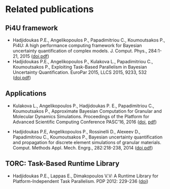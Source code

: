 # Related publications
## Pi4U framework
* Hadjidoukas P.E., Angelikopoulos P., Papadimitriou C., Koumoutsakos P., Pi4U: A high performance computing framework for Bayesian uncertainty quantification of complex models. J. Comput. Phys., 284:1-21, 2015
([doi](http://www.sciencedirect.com/science/article/pii/S0021999114008134),[pdf](http://www.cse-lab.ethz.ch/images/stories/Publications/2015/Pi4U.JCP2015.pdf))
* Hadjidoukas P.E., Angelikopoulos P., Kulakova L., Papadimitriou C., Koumoutsakos P., Exploiting Task-Based Parallelism in Bayesian Uncertainty Quantification. EuroPar 2015, LLCS 2015, 9233, 532
([doi](http://link.springer.com/chapter/10.1007%2F978-3-662-48096-0_41),[pdf](http://www.cse-lab.ethz.ch/images/stories/Publications/2015/Pi4U.Europar2015.pdf))

## Applications
* Kulakova L., Angelikopoulos P., Hadjidoukas P. E., Papadimitriou C., Koumoutsakos P., Approximate Bayesian Computation for Granular and Molecular Dynamics Simulations. Proceedings of the Platform for Advanced Scientific Computing Conference PASC'16, 2016
([doi](http://doi.acm.org/10.1145/2929908.2929918), [pdf](http://www.cse-lab.ethz.ch/images/stories/Publications/2016/a4-kulakova.pdf))

* Hadjidoukas P.E, Angelikopoulos P., Rossinelli D., Alexeev D., Papadimitriou C., Koumoutsakos P., Bayesian uncertainty quantification and propagation for discrete element simulations of granular materials. Comput. Methods Appl. Mech. Engrg., 282:218-238, 2014
([doi](http://dx.doi.org/10.1016/j.cma.2014.07.017),[pdf](http://www.cse-lab.ethz.ch/images/stories/Publications/2014/PH_DEM_14.pdf))

## <a name="anchor_torc"></a>TORC: Task-Based Runtime Library
* Hadjidoukas P.E., Lappas E., Dimakopoulos V.V: A Runtime Library for Platform-Independent Task Parallelism. PDP 2012: 229-236
([doi](http://dx.doi.org/10.1109/PDP.2012.89))
